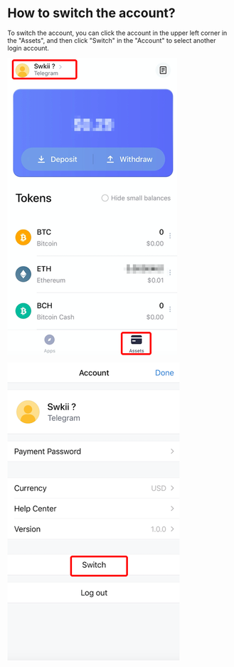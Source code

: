 # How to switch the account?

To switch the account, you can click the account in the upper left corner in the "Assets", and then click "Switch" in the "Account" to select another login account.

![](../../.gitbook/assets/image%20%28266%29.png)

![](../../.gitbook/assets/image%20%2850%29.png)

